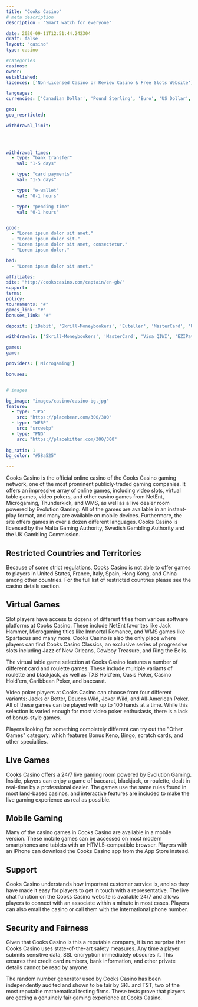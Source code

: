 ```yaml
---
title: "Cooks Casino"
# meta description
description : "Smart watch for everyone"

date: 2020-09-11T12:51:44.242304
draft: false
layout: "casino" 
type: casino

#categories
casinos: 
owner: 
established: 
licences: ['Non-Licensed Casino or Review Casino & Free Slots Website']

languages: 
currencies: ['Canadian Dollar', 'Pound Sterling', 'Euro', 'US Dollar', 'BTC']

geo: 
geo_resrticted: 

withdrawal_limit:

  
  

withdrawal_times:
  - type: "bank transfer"
    val: "1-5 days"

  - type: "card payments"
    val: "1-5 days"

  - type: "e-wallet"
    val: "0-1 hours"

  - type: "pending time"
    val: "0-1 hours"


good:
  - "Lorem ipsum dolor sit amet."
  - "Lorem ipsum dolor sit."
  - "Lorem ipsum dolor sit amet, consectetur."
  - "Lorem ipsum dolor."

bad:
  - "Lorem ipsum dolor sit amet."

affiliates: 
site: "http://cookscasino.com/captain/en-gb/"
support: 
terms:
policy:
tournaments: "#"
games_link: "#"
bonuses_link: "#"

deposit: ['iDebit', 'Skrill-Moneybookers', 'Euteller', 'MasterCard', 'UnionPay', 'Klarna', 'Visa QIWI', 'EZIPay', 'PayPal', 'Instant Bank', 'SOFORT Banking', 'EPS', 'Jeton', 'InstaDebit', 'AstroPay Card', 'Poli', 'Visa', 'uPayCard', 'Abaqoos', 'EntroPay', 'Maestro', 'Flexepin', 'Postepay', 'Neosurf', 'Nordea', 'Trustly', 'Giropay', 'ecoPayz', 'paysafecard', 'NETELLER', 'Bitcoin', 'Visa Electron']

withdrawals: ['Skrill-Moneybookers', 'MasterCard', 'Visa QIWI', 'EZIPay', 'eCheck', 'InstaDebit', 'Visa', 'EntroPay', 'Maestro', 'Direct Bank Transfer', 'Postepay', 'ecoPayz', 'NETELLER', 'Bitcoin', 'Visa Electron']

games: 
game:

providers: ['Microgaming']

bonuses:


# images

bg_image: "images/casino/casino-bg.jpg"  
feature:
  - type: "JPG" 
    src: "https://placebear.com/300/300"
  - type: "WEBP"
    src: "srcwebp"
  - type: "PNG"
    src: "https://placekitten.com/300/300"  
 
bg_ratio: 1 
bg_color: "#58a525"  

---
```


Cooks Casino is the official online casino of the Cooks Casino gaming network, one of the most prominent publicly-traded gaming companies. It offers an impressive array of online games, including video slots, virtual table games, video pokers, and other casino games from NetEnt, Microgaming, Thunderkick, and WMS, as well as a live dealer room powered by Evolution Gaming. All of the games are available in an instant-play format, and many are available on mobile devices. Furthermore, the site offers games in over a dozen different languages. Cooks Casino is licensed by the Malta Gaming Authority, Swedish Gambling Authority and the UK Gambling Commission.

## Restricted Countries and Territories
Because of some strict regulations, Cooks Casino is not able to offer games to players in United States, France, Italy, Spain, Hong Kong, and China among other countries. For the full list of restricted countries please see the casino details section.

## Virtual Games
Slot players have access to dozens of different titles from various software platforms at Cooks Casino. These include NetEnt favorites like Jack Hammer, Microgaming titles like Immortal Romance, and WMS games like Spartacus and many more. Cooks Casino is also the only place where players can find Cooks Casino Classics, an exclusive series of progressive slots including Jazz of New Orleans, Cowboy Treasure, and Ring the Bells.

The virtual table game selection at Cooks Casino features a number of different card and roulette games. These include multiple variants of roulette and blackjack, as well as TXS Hold'em, Oasis Poker, Casino Hold'em, Caribbean Poker, and baccarat.

Video poker players at Cooks Casino can choose from four different variants: Jacks or Better, Deuces Wild, Joker Wild, and All-American Poker. All of these games can be played with up to 100 hands at a time. While this selection is varied enough for most video poker enthusiasts, there is a lack of bonus-style games.

Players looking for something completely different can try out the "Other Games" category, which features Bonus Keno, Bingo, scratch cards, and other specialties.

## Live Games
Cooks Casino offers a 24/7 live gaming room powered by Evolution Gaming. Inside, players can enjoy a game of baccarat, blackjack, or roulette, dealt in real-time by a professional dealer. The games use the same rules found in most land-based casinos, and interactive features are included to make the live gaming experience as real as possible.

## Mobile Gaming
Many of the casino games in Cooks Casino are available in a mobile version. These mobile games can be accessed on most modern smartphones and tablets with an HTML5-compatible browser. Players with an iPhone can download the Cooks Casino app from the App Store instead.

## Support
Cooks Casino understands how important customer service is, and so they have made it easy for players to get in touch with a representative. The live chat function on the Cooks Casino website is available 24/7 and allows players to connect with an associate within a minute in most cases. Players can also email the casino or call them with the international phone number.

## Security and Fairness
Given that Cooks Casino is this a reputable company, it is no surprise that Cooks Casino uses state-of-the-art safety measures. Any time a player submits sensitive data, SSL encryption immediately obscures it. This ensures that credit card numbers, bank information, and other private details cannot be read by anyone.

The random number generator used by Cooks Casino has been independently audited and shown to be fair by SKL and TST, two of the most reputable mathematical testing firms. These tests prove that players are getting a genuinely fair gaming experience at Cooks Casino.